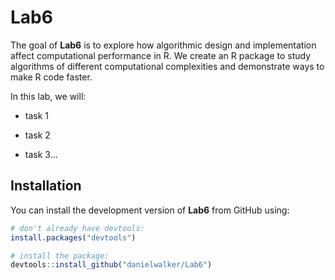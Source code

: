 
<!-- README.md is generated from README.Rmd. Please edit that file -->
<!-- README.md is generated from README.Rmd. Please edit that file -->

# Lab6

<!-- badges: start -->
<!-- badges: end -->

The goal of **Lab6** is to explore how algorithmic design and
implementation affect computational performance in R. We create an R
package to study algorithms of different computational complexities and
demonstrate ways to make R code faster.

In this lab, we will:

- task 1

- task 2

- task 3…

## Installation

You can install the development version of **Lab6** from GitHub using:

``` r
# don't already have devtools:
install.packages("devtools")

# install the package:
devtools::install_github("danielwalker/Lab6")
```
